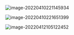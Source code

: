 ![image-20220410221145934](C:\Users\lilinji\AppData\Roaming\Typora\typora-user-images\image-20220410221145934.png)

![image-20220410221651399](C:\Users\lilinji\AppData\Roaming\Typora\typora-user-images\image-20220410221651399.png)

![image-20220412105122452](C:\Users\lilinji\AppData\Roaming\Typora\typora-user-images\image-20220412105122452.png)